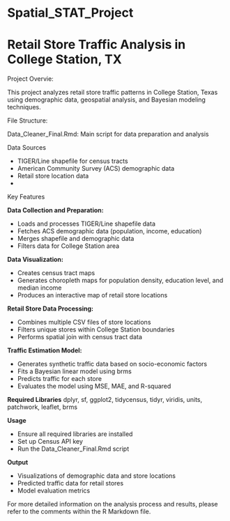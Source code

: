 # Spatial_STAT_Project

# Retail Store Traffic Analysis in College Station, TX
Project Overvie: 

This project analyzes retail store traffic patterns in College Station, Texas using demographic data, geospatial analysis, and Bayesian modeling techniques.

File Structure:

Data_Cleaner_Final.Rmd: Main script for data preparation and analysis

Data Sources
- TIGER/Line shapefile for census tracts
- American Community Survey (ACS) demographic data
- Retail store location data
-
Key Features
 
**Data Collection and Preparation:** 

- Loads and processes TIGER/Line shapefile data
- Fetches ACS demographic data (population, income, education)
- Merges shapefile and demographic data
- Filters data for College Station area

**Data Visualization:**
- Creates census tract maps
- Generates choropleth maps for population density, education level, and median income
- Produces an interactive map of retail store locations

**Retail Store Data Processing:**

- Combines multiple CSV files of store locations
- Filters unique stores within College Station boundaries
- Performs spatial join with census tract data
  
**Traffic Estimation Model:**

- Generates synthetic traffic data based on socio-economic factors
- Fits a Bayesian linear model using brms
- Predicts traffic for each store
- Evaluates the model using MSE, MAE, and R-squared
  
**Required Libraries**
dplyr, sf, ggplot2, tidycensus, tidyr, viridis, units, patchwork, leaflet, brms

**Usage**

- Ensure all required libraries are installed
- Set up Census API key
- Run the Data_Cleaner_Final.Rmd script
  
**Output**
- Visualizations of demographic data and store locations
- Predicted traffic data for retail stores
- Model evaluation metrics
  
For more detailed information on the analysis process and results, please refer to the comments within the R Markdown file.
